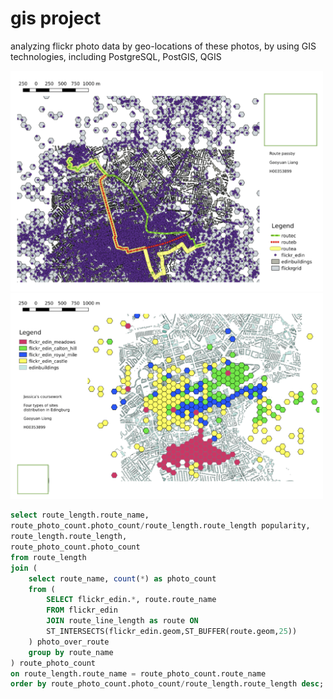 # gis project

analyzing flickr photo data by geo-locations of these photos, by using GIS technologies, including PostgreSQL, PostGIS, QGIS

<img src="WX20201128-224809@2x.png" width="500">


<img src="WX20201128-224819@2x.png" width="500">


```sql
select route_length.route_name, 
route_photo_count.photo_count/route_length.route_length popularity,
route_length.route_length, 
route_photo_count.photo_count
from route_length
join (
	select route_name, count(*) as photo_count
	from (
		SELECT flickr_edin.*, route.route_name
		FROM flickr_edin 
		JOIN route_line_length as route ON 
		ST_INTERSECTS(flickr_edin.geom,ST_BUFFER(route.geom,25))
	) photo_over_route
	group by route_name
) route_photo_count
on route_length.route_name = route_photo_count.route_name
order by route_photo_count.photo_count/route_length.route_length desc;
```
